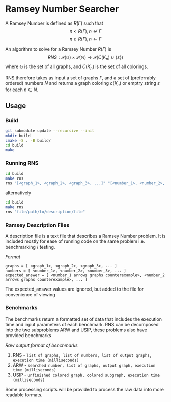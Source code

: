 # Ramsey Number Searcher

A Ramsey Number is defined as $R(\Gamma)$ such that
$$n < R(\Gamma), n \nleftarrow \Gamma$$
$$n \geq R(\Gamma), n \leftarrow \Gamma$$


An algorithm to solve for a Ramsey Number $R(\Gamma)$ is 
$$
    RNS: \mathcal{P}(\mathbb{G}) \times \mathcal{P}(\mathbb{N}) \rightarrow \mathcal{P}(C(K_n) \cup \{ \varepsilon \})
$$
where $\mathbb{G}$ is the set of all graphs, and $C(K_n)$ is the set of all colorings.

RNS therefore takes as input a set of graphs $\Gamma$, and a set of (preferrably ordered) numbers $N$ and returns a graph coloring $c(K_n)$ or emptry string $\varepsilon$ for each $n \in N$.


## Usage

### Build

```bash
git submodule update --recursive --init
mkdir build
cmake -S . -B build/
cd build
make
```

### Running RNS

```bash
cd build
make rns
rns "[<graph_1>, <graph_2>, <graph_3>, ...]" "[<number_1>, <number_2>, <number_3>]"
```

alternatively

```bash
cd build
make rns
rns "file/path/to/description/file"
```

### Ramsey Description Files

A description file is a text file that describes a Ramsey Number problem.
It is included mostly for ease of running code on the same problem i.e. benchmarking / testing.

_Format_
```
graphs = [ <graph_1>, <graph_2>, <graph_3>, ... ]
numbers = [ <number_1>, <number_2>, <number_3>, ... ]
expected_answer = [ <number_1 arrows graphs counterexample>, <number_2 arrows graphs counterexample>, ... ]
```

The expected_answer values are ignored, but added to the file for convenience of viewing

### Benchmarks

The benchmarks return a formatted set of data that includes the execution time and input parameters of each benchmark.
RNS can be decomposed into the two subproblems ARW and USIP, these problems also have provided benchmarks

_Raw output format of benchmarks_

1. RNS - `list of graphs, list of numbers, list of output graphs, execution time (milliseconds)`
2. ARW - `searched number, list of graphs, output graph, execution time (milliseconds)`
3. USIP - `unfinished colored graph, colored subgraph, execution time (milliseconds)`

Some processing scripts will be provided to process the raw data into more readable formats.